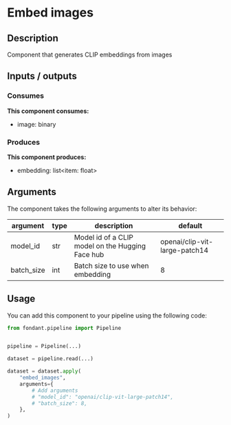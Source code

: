 # Embed images

## Description
Component that generates CLIP embeddings from images

## Inputs / outputs

### Consumes
**This component consumes:**

- image: binary



### Produces

**This component produces:**

- embedding: list<item: float>


## Arguments

The component takes the following arguments to alter its behavior:

| argument | type | description | default |
| -------- | ---- | ----------- | ------- |
| model_id | str | Model id of a CLIP model on the Hugging Face hub | openai/clip-vit-large-patch14 |
| batch_size | int | Batch size to use when embedding | 8 |

## Usage

You can add this component to your pipeline using the following code:

```python
from fondant.pipeline import Pipeline


pipeline = Pipeline(...)

dataset = pipeline.read(...)

dataset = dataset.apply(
    "embed_images",
    arguments={
        # Add arguments
        # "model_id": "openai/clip-vit-large-patch14",
        # "batch_size": 8,
    },
)
```

